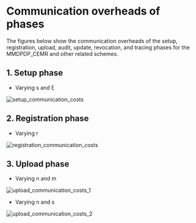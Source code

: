 # Communication overheads of phases
The figures below show the communication overheads of the setup, registration, upload, audit, update, revocation, and tracing phases for the MMDPDP_CEMR and other related schemes.
## 1. Setup phase
* Varying s and ξ
  
![setup_communication_costs](https://github.com/user-attachments/assets/5fc8a1e5-24e7-4ed0-b2cc-dc5f33cda05d)
## 2. Registration phase
* Varying r

![registration_communication_costs](https://github.com/user-attachments/assets/f7dc8526-bace-4705-894c-d3878d81da4c)
## 3. Upload phase
* Varying n and m

![upload_communication_costs_1](https://github.com/user-attachments/assets/0b3beba7-bae4-4f83-81d3-18f383406651)

* Varying n and s
  
![upload_communication_costs_2](https://github.com/user-attachments/assets/26639095-fe75-4fd7-adcf-c5e056777726)







